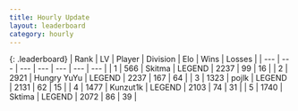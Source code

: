 ```yaml
---
title: Hourly Update
layout: leaderboard
category: hourly
---
```


{: .leaderboard}
| Rank | LV | Player | Division | Elo | Wins | Losses |
| --- | --- | --- | --- | --- | --- | --- |
| <span data-change="0">1</span> | 566 | <span title="ID: 402846">Skitma</span> | LEGEND | <span data-change="0">2237</span> | <span data-change="0">99</span> | <span data-change="0">16</span> |
| <span data-change="0">2</span> | 2921 | <span title="ID: 164871">Hungry YuYu</span> | LEGEND | <span data-change="0">2237</span> | <span data-change="0">167</span> | <span data-change="0">64</span> |
| <span data-change="0">3</span> | 1323 | <span title="ID: 4783">pojlk</span> | LEGEND | <span data-change="0">2131</span> | <span data-change="0">62</span> | <span data-change="0">15</span> |
| <span data-change="1">4</span> | 1477 | <span title="ID: 392407">Kunzut1k</span> | LEGEND | <span data-change="0">2103</span> | <span data-change="0">74</span> | <span data-change="0">31</span> |
| <span data-change="-1">5</span> | 1740 | <span title="ID: 353063">Sktima</span> | LEGEND | <span data-change="-50">2072</span> | <span data-change="1">86</span> | <span data-change="4">39</span> |